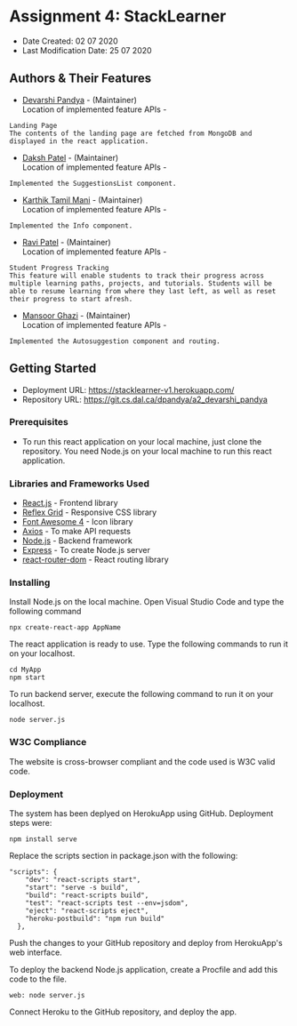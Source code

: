 # Assignment 4: StackLearner

* Date Created: 02 07 2020
* Last Modification Date: 25 07 2020

## Authors & Their Features

* [Devarshi Pandya](devarshi.pandya@dal.ca) - (Maintainer)\
Location of implemented feature APIs - 
```
Landing Page
The contents of the landing page are fetched from MongoDB and displayed in the react application.
```
* [Daksh Patel](dk792765@dal.ca) - (Maintainer)\
Location of implemented feature APIs - 
```
Implemented the SuggestionsList component.
```
* [Karthik Tamil Mani](kr630601@dal.ca) - (Maintainer)\
Location of implemented feature APIs - 
```
Implemented the Info component.
```
* [Ravi Patel](rv526909@dal.ca) - (Maintainer)\
Location of implemented feature APIs - 
```
Student Progress Tracking
This feature will enable students to track their progress across multiple learning paths, projects, and tutorials. Students will be able to resume learning from where they last left, as well as reset their progress to start afresh.
```
* [Mansoor Ghazi](mansoor.ghazi@dal.ca) - (Maintainer)\
Location of implemented feature APIs - 
```
Implemented the Autosuggestion component and routing.
```

## Getting Started

* Deployment URL: https://stacklearner-v1.herokuapp.com/
* Repository URL: https://git.cs.dal.ca/dpandya/a2_devarshi_pandya

### Prerequisites

* To run this react application on your local machine, just clone the repository. You need Node.js on your local machine to run this react application.

### Libraries and Frameworks Used

* [React.js](https://reactjs.org/) - Frontend library
* [Reflex Grid](https://github.com/leejordan/reflex) - Responsive CSS library
* [Font Awesome 4](https://fontawesome.com/icons?d=gallery) - Icon library
* [Axios](https://www.npmjs.com/package/react-axios) - To make API requests
* [Node.js](https://nodejs.org/en/) - Backend framework
* [Express](https://expressjs.com/) - To create Node.js server
* [react-router-dom](https://www.npmjs.com/package/react-router-dom) - React routing library

### Installing

Install Node.js on the local machine.
Open Visual Studio Code and type the following command

```
npx create-react-app AppName
```

The react application is ready to use. Type the following commands to run it on your localhost.

```
cd MyApp
npm start
```

To run backend server, execute the following command to run it on your localhost.

```
node server.js
```


### W3C Compliance
The website is cross-browser compliant and the code used is W3C valid code.

### Deployment
The system has been deplyed on HerokuApp using GitHub. Deployment steps were:
```
npm install serve
```

Replace the scripts section in package.json with the following:
```
"scripts": {
    "dev": "react-scripts start",
    "start": "serve -s build",
    "build": "react-scripts build",
    "test": "react-scripts test --env=jsdom",
    "eject": "react-scripts eject",
    "heroku-postbuild": "npm run build"
  },
```
  Push the changes to your GitHub repository and deploy from HerokuApp's web interface.

To deploy the backend Node.js application, create a Procfile and add this code to the file.
```
web: node server.js
```
Connect Heroku to the GitHub repository, and deploy the app.

